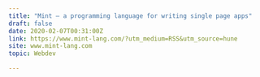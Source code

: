 ```yaml
---
title: "Mint – a programming language for writing single page apps"
draft: false
date: 2020-02-07T00:31:00Z
link: https://www.mint-lang.com/?utm_medium=RSS&utm_source=hune
site: www.mint-lang.com
topic: Webdev  

---
```


